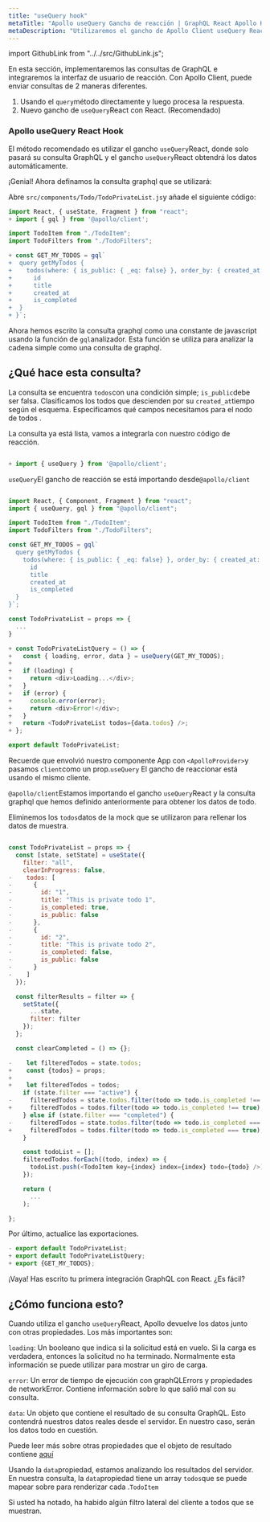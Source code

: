 ```yaml
---
title: "useQuery hook"
metaTitle: "Apollo useQuery Gancho de reacción | GraphQL React Apollo Hooks Tutorial"
metaDescription: "Utilizaremos el gancho de Apollo Client useQuery React de @apollo/client para realizar consultas GraphQL"
---
```


import GithubLink from "../../src/GithubLink.js";

En esta sección, implementaremos las consultas de GraphQL e integraremos la interfaz de usuario de reacción. Con Apollo Client, puede enviar consultas de 2 maneras diferentes.

1. Usando el `query`método directamente y luego procesa la respuesta.
2. Nuevo gancho de `useQuery`React con React. (Recomendado)

### Apollo useQuery React Hook
El método recomendado es utilizar el gancho `useQuery`React, donde solo pasará su consulta GraphQL y el gancho `useQuery`React obtendrá los datos automáticamente.

¡Genial! Ahora definamos la consulta graphql que se utilizará:

Abre `src/components/Todo/TodoPrivateList.js`y añade el siguiente código:

<GithubLink link="https://github.com/hasura/learn-graphql/blob/master/tutorials/frontend/react-apollo-hooks/app-final/src/components/Todo/TodoPrivateList.js" text="src/components/Todo/TodoPrivateList.js" />

```javascript
import React, { useState, Fragment } from "react";
+ import { gql } from '@apollo/client';

import TodoItem from "./TodoItem";
import TodoFilters from "./TodoFilters";

+ const GET_MY_TODOS = gql`
+  query getMyTodos {
+    todos(where: { is_public: { _eq: false} }, order_by: { created_at: desc }) {
+      id
+      title
+      created_at
+      is_completed
+  }
+ }`;
```

Ahora hemos escrito la consulta graphql como una constante de javascript usando la función de `gql`analizador. Esta función se utiliza para analizar la cadena simple como una consulta de graphql.

¿Qué hace esta consulta?
------------------------
La consulta se encuentra `todos`con una condición simple; `is_public`debe ser falsa. Clasificamos los todos que descienden por su `created_at`tiempo según el esquema. Especificamos qué campos necesitamos para el nodo de todos .

La consulta ya está lista, vamos a integrarla con nuestro código de reacción.

```javascript

+ import { useQuery } from '@apollo/client';

```

`useQuery`El gancho de reacción se está importando desde`@apollo/client`

```javascript

import React, { Component, Fragment } from "react";
import { useQuery, gql } from "@apollo/client";

import TodoItem from "./TodoItem";
import TodoFilters from "./TodoFilters";

const GET_MY_TODOS = gql`
  query getMyTodos {
    todos(where: { is_public: { _eq: false} }, order_by: { created_at: desc }) {
      id
      title
      created_at
      is_completed
  }
}`;

const TodoPrivateList = props => {
  ...
}

+ const TodoPrivateListQuery = () => {
+   const { loading, error, data } = useQuery(GET_MY_TODOS);
+
+   if (loading) {
+     return <div>Loading...</div>;
+   }
+   if (error) {
+     console.error(error);
+     return <div>Error!</div>;
+   }
+   return <TodoPrivateList todos={data.todos} />;
+ };

export default TodoPrivateList;
```

Recuerde que envolvió nuestro componente App con `<ApolloProvider>`y pasamos `client`como un prop.`useQuery` El gancho de reaccionar está usando el mismo cliente.

`@apollo/client`Estamos importando el gancho `useQuery`React y la consulta graphql que hemos definido anteriormente para obtener los datos de todo.

Eliminemos los `todos`datos de la mock que se utilizaron para rellenar los datos de muestra.

```javascript

const TodoPrivateList = props => {
  const [state, setState] = useState({
    filter: "all",
    clearInProgress: false,
-    todos: [
-      {
-        id: "1",
-        title: "This is private todo 1",
-        is_completed: true,
-        is_public: false
-      },
-      {
-        id: "2",
-        title: "This is private todo 2",
-        is_completed: false,
-        is_public: false
-      }
-    ]
  });

  const filterResults = filter => {
    setState({
      ...state,
      filter: filter
    });
  };

  const clearCompleted = () => {};

-    let filteredTodos = state.todos;
+    const {todos} = props;
+
+    let filteredTodos = todos;
    if (state.filter === "active") {
-     filteredTodos = state.todos.filter(todo => todo.is_completed !== true);
+     filteredTodos = todos.filter(todo => todo.is_completed !== true);
    } else if (state.filter === "completed") {
-     filteredTodos = state.todos.filter(todo => todo.is_completed === true);
+     filteredTodos = todos.filter(todo => todo.is_completed === true);
    }

    const todoList = [];
    filteredTodos.forEach((todo, index) => {
      todoList.push(<TodoItem key={index} index={index} todo={todo} />);
    });

    return (
      ...
    );

};

```

Por último, actualice las exportaciones.

```javascript
- export default TodoPrivateList;
+ export default TodoPrivateListQuery;
+ export {GET_MY_TODOS};
```

¡Vaya! Has escrito tu primera integración GraphQL con React. ¿Es fácil?

¿Cómo funciona esto?
-------------------
Cuando utiliza el gancho `useQuery`React, Apollo devuelve los datos junto con otras propiedades. Los más importantes son:

`loading`: Un booleano que indica si la solicitud está en vuelo. Si la carga es verdadera, entonces la solicitud no ha terminado. Normalmente esta información se puede utilizar para mostrar un giro de carga.

`error`: Un error de tiempo de ejecución con graphQLErrors y propiedades de networkError. Contiene información sobre lo que salió mal con su consulta.

`data`: Un objeto que contiene el resultado de su consulta GraphQL. Esto contendrá nuestros datos reales desde el servidor. En nuestro caso, serán los datos todo en cuestión.

Puede leer más sobre otras propiedades que el objeto de resultado contiene [aquí](https://www.apollographql.com/docs/react/data/queries/)

Usando la `data`propiedad, estamos analizando los resultados del servidor. En nuestra consulta, la `data`propiedad tiene un array `todos`que se puede mapear sobre para renderizar cada .`TodoItem`

Si usted ha notado, ha habido algún filtro lateral del cliente a todos que se muestran.
